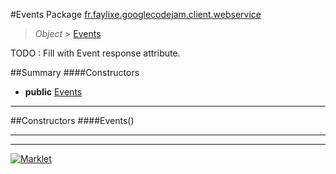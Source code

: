 #Events
Package [fr.faylixe.googlecodejam.client.webservice](README.md)<br>

> *Object* > [Events](Events.md)

TODO : Fill with Event response attribute.

##Summary
####Constructors
* **public** [Events](#events)

---


##Constructors
####Events()
> 


---

---

[![Marklet](https://img.shields.io/badge/Generated%20by-Marklet-green.svg)](https://github.com/Faylixe/marklet)